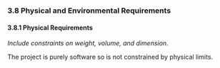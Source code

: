 ### 3.8 Physical and Environmental Requirements

#### 3.8.1 Physical Requirements

*Include constraints on weight, volume, and dimension.*

The project is purely software so is not constrained by physical limits.